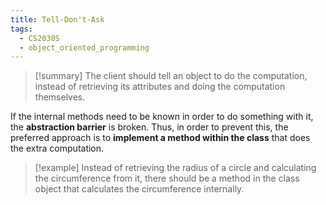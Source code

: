 ```yaml
---
title: Tell-Don't-Ask
tags:
  - CS2030S
  - object_oriented_programming
---
```

> [!summary] The client should tell an object to do the computation, instead of retrieving its attributes and doing the computation themselves.

If the internal methods need to be known in order to do something with it, the **abstraction barrier** is broken. Thus, in order to prevent this, the preferred approach is to **implement a method within the class** that does the extra computation.

> [!example] Instead of retrieving the radius of a circle and calculating the circumference from it, there should be a method in the class object that calculates the circumference internally.

